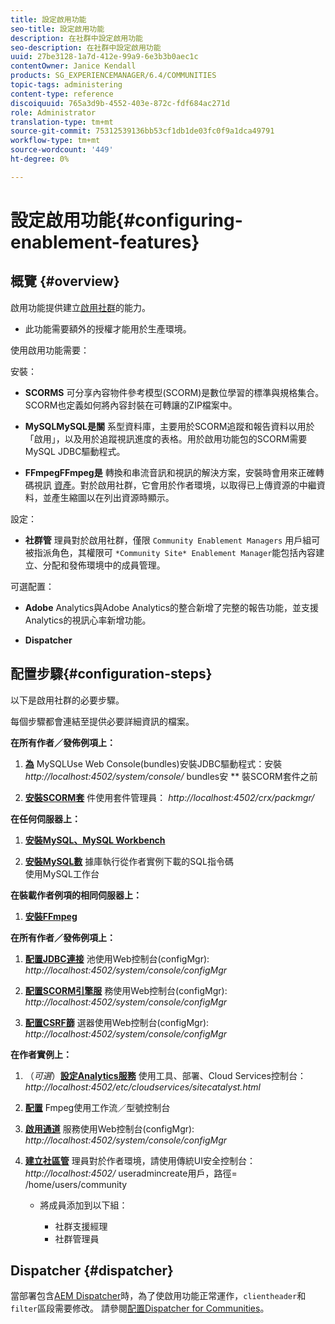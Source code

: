 ```yaml
---
title: 設定啟用功能
seo-title: 設定啟用功能
description: 在社群中設定啟用功能
seo-description: 在社群中設定啟用功能
uuid: 27be3128-1a7d-412e-99a9-6e3b3b0aec1c
contentOwner: Janice Kendall
products: SG_EXPERIENCEMANAGER/6.4/COMMUNITIES
topic-tags: administering
content-type: reference
discoiquuid: 765a3d9b-4552-403e-872c-fdf684ac271d
role: Administrator
translation-type: tm+mt
source-git-commit: 75312539136bb53cf1db1de03fc0f9a1dca49791
workflow-type: tm+mt
source-wordcount: '449'
ht-degree: 0%

---
```



# 設定啟用功能{#configuring-enablement-features}

## 概覽 {#overview}

啟用功能提供建立[啟用社群](overview.md#enablement-community)的能力。

* 此功能需要額外的授權才能用於生產環境。

使用啟用功能需要：

安裝：

* **SCORMS**
可分享內容物件參考模型(SCORM)是數位學習的標準與規格集合。SCORM也定義如何將內容封裝在可轉讓的ZIP檔案中。

* **MySQLMySQL是關**
系型資料庫，主要用於SCORM追蹤和報告資料以用於「啟用」，以及用於追蹤視訊進度的表格。用於啟用功能包的SCORM需要MySQL JDBC驅動程式。

* **FFmpegFFmpeg是**
轉換和串流音訊和視訊的解決方案，安裝時會用來正確轉碼視訊 [資產](../../help/sites-authoring/default-components-foundation.md#video)。對於啟用社群，它會用於作者環境，以取得已上傳資源的中繼資料，並產生縮圖以在列出資源時顯示。

設定：

* **社群管**
理員對於啟用社群，僅限 
`Community Enablement Managers` 用戶組可被指派角色，其權限可 `*Community Site* Enablement Manager`能包括內容建立、分配和發佈環境中的成員管理。

可選配置：

* **Adobe**
Analytics與Adobe Analytics的整合新增了完整的報告功能，並支援Analytics的視訊心率新增功能。

* **Dispatcher**

## 配置步驟{#configuration-steps}

以下是啟用社群的必要步驟。

每個步驟都會連結至提供必要詳細資訊的檔案。

**在所有作者／發佈例項上：**

1. **[為](deploy-communities.md#jdbc-driver-for-mysql)**
MySQLUse Web Console(bundles)安裝JDBC驅動程式：安裝 *http://localhost:4502/system/console/*
bundles安 ** 裝SCORM套件之前

1. **[安裝SCORM套](deploy-communities.md#scorm-package)**
件使用套件管理員： 
*http://localhost:4502/crx/packmgr/*

**在任何伺服器上：**

1. **[安裝MySQL、MySQL Workbench](mysql.md)**

1. **[安裝MySQL數](mysql.md#database-setup)**
據庫執行從作者實例下載的SQL指令碼
\
   使用MySQL工作台

**在裝載作者例項的相同伺服器上：**

1. **[安裝FFmpeg](ffmpeg.md)**

**在所有作者／發佈例項上：**

1. **[配置JDBC連接](mysql.md#configure-jdbc-connections)**
池使用Web控制台(configMgr): 
*http://localhost:4502/system/console/configMgr*

1. **[配置SCORM引擎服](mysql.md#aem-communities-scormengine-service)**
務使用Web控制台(configMgr): 
*http://localhost:4502/system/console/configMgr*

1. **[配置CSRF篩](mysql.md#adobe-granite-csrf-filter)**
選器使用Web控制台(configMgr): 
*http://localhost:4502/system/console/configMgr*

**在作者實例上：**

1. （*可選*）**[設定Analytics服務](analytics.md)**
使用工具、部署、Cloud Services控制台： 
*http://localhost:4502/etc/cloudservices/sitecatalyst.html*

1. **[配置](ffmpeg.md#configure-ffmpeg-transcoding-service)**
Fmpeg使用工作流／型號控制台

1. **[啟用通道](deploy-communities.md#tunnel-service-on-author)**
服務使用Web控制台(configMgr): 
*http://localhost:4502/system/console/configMgr*

1. **[建立社區管](users.md#creating-community-members)** 理員對於作者環境，請使用傳統UI安全控制台： *http://localhost:4502/*
useradmincreate用戶，路徑= /home/users/community

   * 將成員添加到以下組：

      * 社群支援經理
      * 社群管理員

## Dispatcher {#dispatcher}

當部署包含[AEM Dispatcher](https://helpx.adobe.com/experience-manager/dispatcher/using/dispatcher.html)時，為了使啟用功能正常運作，`clientheader`和`filter`區段需要修改。 請參閱[配置Dispatcher for Communities](dispatcher.md#enablement)。
